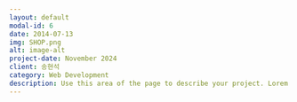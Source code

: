 ```yaml
---
layout: default
modal-id: 6
date: 2014-07-13
img: SHOP.png
alt: image-alt
project-date: November 2024
client: 송현석
category: Web Development
description: Use this area of the page to describe your project. Lorem ipsum dolor sit amet, consectetur adipisicing elit. Mollitia neque assumenda ipsam nihil, molestias magnam, recusandae quos quis inventore quisquam velit asperiores, vitae? Reprehenderit soluta, eos quod consequuntur itaque. Nam.
---
```

